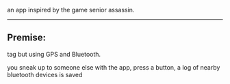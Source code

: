 an app inspired by the game senior assassin.

---

## Premise:
tag but using GPS and Bluetooth.

you sneak up to someone else with the app, press a button, a log of nearby bluetooth devices is saved 